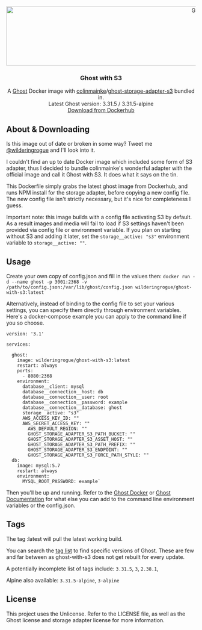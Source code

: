 
<br />
<p align="center">
  <a href="https://github.com/wilderingrogue/ghost-with-s3">
    <img src="https://github.com/wilderingrogue/ghost-with-s3/blob/master/images/logo.png?raw=true" alt="Ghost With S3 Logo" width="1102" height="157">
  </a>

  <h3 align="center">Ghost with S3</h3>

  <p align="center">
    A <a href="https://hub.docker.com/_/ghost">Ghost</a> Docker image with <a href="https://github.com/colinmeinke">colinmainke</a>/<a href="https://github.com/colinmeinke/ghost-storage-adapter-s3">ghost-storage-adapter-s3</a> bundled in.
    <br />
    Latest Ghost version: 3.31.5 / 3.31.5-alpine
    <br />
    <a href="https://hub.docker.com/r/wilderingrogue/ghost-with-s3">Download from Dockerhub</a>
  </p>
</p>

## About & Downloading
Is this image out of date or broken in some way? Tweet me <a href="https://twitter.com/wilderingrogue">@wilderingrogue</a> and I'll look into it.

I couldn't find an up to date Docker image which included some form of S3 adapter, thus I decided to bundle colinmainke's wonderful adapter with the official image and call it Ghost with S3. It does what it says on the tin.

This Dockerfile simply grabs the latest ghost image from Dockerhub, and runs NPM install for the storage adapter, before copying a new config file. The new config file isn't strictly necessary, but it's nice for completeness I guess.

Important note: this image builds with a config file activating S3 by default. As a result images and media will fail to load if S3 settings haven't been provided via config file or environment variable. If you plan on starting without S3 and adding it later, set the `storage__active: "s3"` environment variable to `storage__active: ""`.

## Usage
Create your own copy of config.json and fill in the values then:
`docker run -d --name ghost -p 3001:2368 -v /path/to/config.json:/var/lib/ghost/config.json wilderingrogue/ghost-with-s3:latest`

Alternatively, instead of binding to the config file to set your various settings, you can specify them directly through environment variables. Here's a docker-compose example you can apply to the command line if you so choose.

```
version: '3.1'

services:

  ghost:
    image: wilderingrogue/ghost-with-s3:latest
    restart: always
    ports:
      - 8080:2368
    environment:
      database__client: mysql
      database__connection__host: db
      database__connection__user: root
      database__connection__password: example
      database__connection__database: ghost
      storage__active: "s3"
      AWS_ACCESS_KEY_ID: ""
      AWS_SECRET_ACCESS_KEY: ""
	    AWS_DEFAULT_REGION: ""
	    GHOST_STORAGE_ADAPTER_S3_PATH_BUCKET: ""
	    GHOST_STORAGE_ADAPTER_S3_ASSET_HOST: ""
	    GHOST_STORAGE_ADAPTER_S3_PATH_PREFIX: ""
	    GHOST_STORAGE_ADAPTER_S3_ENDPOINT: ""
	    GHOST_STORAGE_ADAPTER_S3_FORCE_PATH_STYLE: ""
  db:
    image: mysql:5.7
    restart: always
    environment:
      MYSQL_ROOT_PASSWORD: example`
```

Then you'll be up and running. Refer to the [Ghost Docker](https://hub.docker.com/_/ghost) or [Ghost Documentation](https://ghost.org/docs/concepts/config/) for what else you can add to the command line environment variables or the config.json.

## Tags
The tag :latest will pull the latest working build. 

You can search the [tag list](https://hub.docker.com/repository/docker/wilderingrogue/ghost-with-s3/tags "tag list") to find specific versions of Ghost. These are few and far between as ghost-with-s3 does not get rebuilt for every update. 

A potentially incomplete list of tags include: `3.31.5`, `3`, `2.38.1`,

Alpine also available: `3.31.5-alpine`, `3-alpine`


## License
This project uses the Unlicense. Refer to the LICENSE file, as well as the Ghost license and storage adapter license for more information.
